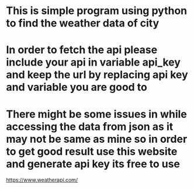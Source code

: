 # This is simple program using python to find the weather data of city

# In order to fetch the api please include your api in variable api_key and keep the url by replacing api key and variable you are good to

# There might be some issues in while accessing the data from json as it may not be same as mine so in order to get good result use this website and generate api key its free to use 
   https://www.weatherapi.com/